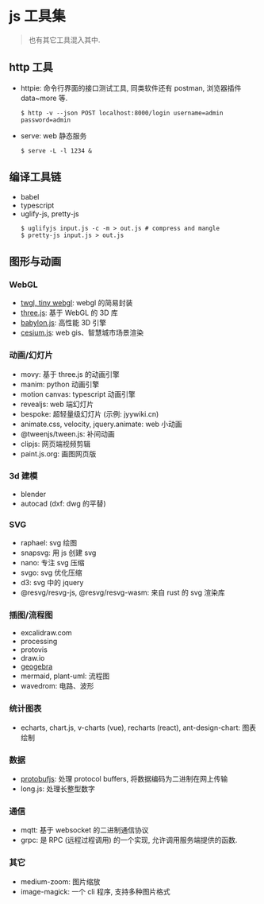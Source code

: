 # js 工具集

> 也有其它工具混入其中.

## http 工具

- httpie: 命令行界面的接口测试工具, 同类软件还有 postman, 浏览器插件 data~more 等.
  ```
  $ http -v --json POST localhost:8000/login username=admin password=admin
  ```
- serve: web 静态服务
  ```
  $ serve -L -l 1234 &
  ```

## 编译工具链

- babel
- typescript
- uglify-js, pretty-js
  ```
  $ uglifyjs input.js -c -m > out.js # compress and mangle
  $ pretty-js input.js > out.js
  ```

## 图形与动画

### WebGL

- [twgl, tiny webgl](https://twgljs.org/): webgl 的简易封装
- [three.js](https://threejs.org): 基于 WebGL 的 3D 库
- [babylon.js](https://www.babylonjs.com): 高性能 3D 引擎
- [cesium.js](https://cesium.com/platform/cesiumjs/): web gis、智慧城市场景渲染

### 动画/幻灯片

- movy: 基于 three.js 的动画引擎
- manim: python 动画引擎
- motion canvas: typescript 动画引擎
- revealjs: web 端幻灯片
- bespoke: 超轻量级幻灯片 (示例: jyywiki.cn)
- animate.css, velocity, jquery.animate: web 小动画
- @tweenjs/tween.js: 补间动画
- clipjs: 网页端视频剪辑
- paint.js.org: 画图网页版

### 3d 建模

- blender
- autocad (dxf: dwg 的平替)

### SVG

- raphael: svg 绘图
- snapsvg: 用 js 创建 svg
- nano: 专注 svg 压缩
- svgo: svg 优化压缩
- d3: svg 中的 jquery
- @resvg/resvg-js, @resvg/resvg-wasm: 来自 rust 的 svg 渲染库

### 插图/流程图

- excalidraw.com
- processing
- protovis
- draw.io
- [geogebra](https://www.geogebra.org/calculator)
- mermaid, plant-uml: 流程图
- wavedrom: 电路、波形

### 统计图表

- echarts, chart.js, v-charts (vue), recharts (react), ant-design-chart: 图表绘制

### 数据

- [protobufjs](https://www.npmjs.com/package/protobufjs): 处理 protocol buffers, 将数据编码为二进制在网上传输
- long.js: 处理长整型数字

### 通信

- mqtt: 基于 websocket 的二进制通信协议
- grpc: 是 RPC (远程过程调用) 的一个实现, 允许调用服务端提供的函数.

### 其它

- medium-zoom: 图片缩放
- image-magick: 一个 cli 程序, 支持多种图片格式

